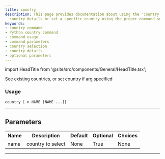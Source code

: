 ```yaml
---
title: country
description: This page provides documentation about using the 'country' command. Explore
  country details or set a specific country using the proper command syntax.
keywords:
- country command
- Python country command
- command usage
- command parameters
- country selection
- country details
- optional parameters
---
```


import HeadTitle from '@site/src/components/General/HeadTitle.tsx';

<HeadTitle title="stocks/sia/country - Reference | OpenBB Terminal Docs" />

See existing countries, or set country if arg specified

### Usage

```python
country [-n NAME [NAME ...]]
```

---

## Parameters

| Name | Description | Default | Optional | Choices |
| ---- | ----------- | ------- | -------- | ------- |
| name | country to select | None | True | None |

---
